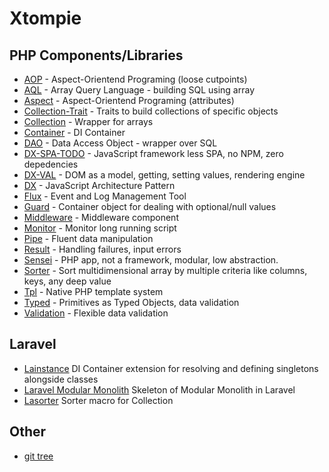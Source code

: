 # Xtompie

## PHP Components/Libraries

- [AOP](https://github.com/xtompie/aop) - Aspect-Orientend Programing  (loose cutpoints)
- [AQL](https://github.com/xtompie/aql) - Array Query Language - building SQL using array
- [Aspect](https://github.com/xtompie/aspect) - Aspect-Orientend Programing (attributes)
- [Collection-Trait](https://github.com/xtompie/collection-trait) - Traits to build collections of specific objects
- [Collection](https://github.com/xtompie/collection) - Wrapper for arrays
- [Container](https://github.com/xtompie/container) - DI Container
- [DAO](https://github.com/xtompie/dao) - Data Access Object - wrapper over SQL
- [DX-SPA-TODO](https://github.com/xtompie/dx-spa-todo) - JavaScript framework less SPA, no NPM, zero depedencies
- [DX-VAL](https://github.com/xtompie/dx-val) - DOM as a model, getting, setting values, rendering engine
- [DX](https://github.com/xtompie/dx) - JavaScript Architecture Pattern
- [Flux](https://github.com/xtompie/flux) - Event and Log Management Tool
- [Guard](https://github.com/xtompie/guard) - Container object for dealing with optional/null values
- [Middleware](https://github.com/xtompie/middleware) - Middleware component
- [Monitor](https://github.com/xtompie/monitor) - Monitor long running script
- [Pipe](https://github.com/xtompie/pipe) - Fluent data manipulation
- [Result](https://github.com/xtompie/result) - Handling failures, input errors
- [Sensei](https://github.com/xtompie/sensei) - PHP app, not a framework, modular, low abstraction.
- [Sorter](https://github.com/xtompie/sorter) - Sort multidimensional array by multiple criteria like columns, keys, any deep value
- [Tpl](https://github.com/xtompie/tpl) - Native PHP template system
- [Typed](https://github.com/xtompie/typed) - Primitives as Typed Objects, data validation
- [Validation](https://github.com/xtompie/validation) - Flexible data validation

## Laravel

- [Lainstance](https://github.com/xtompie/lainstance) DI Container extension for resolving and defining singletons alongside classes
- [Laravel Modular Monolith](https://github.com/xtompie/laravel-modular-monolith) Skeleton of Modular Monolith in Laravel
- [Lasorter](https://github.com/xtompie/lasorter) Sorter macro for Collection

## Other

- [git tree](https://gist.github.com/xtompie/6040a2a3fb1202d0f882f0cff85da1ec)

